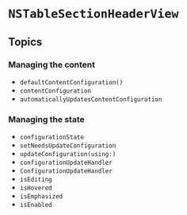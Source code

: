 # ``NSTableSectionHeaderView``

## Topics

### Managing the content

- ``defaultContentConfiguration()``
- ``contentConfiguration``
- ``automaticallyUpdatesContentConfiguration``

### Managing the state

- ``configurationState``
- ``setNeedsUpdateConfiguration``
- ``updateConfiguration(using:)``
- ``configurationUpdateHandler``
- ``ConfigurationUpdateHandler``
- ``isEditing``
- ``isHovered``
- ``isEmphasized``
- ``isEnabled``
